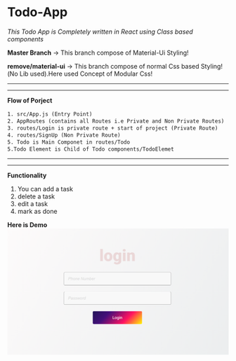 # Todo-App

_This Todo App is Completely written in React using Class based components_

**Master Branch** -> This branch compose of Material-Ui Styling!

**remove/material-ui** -> This branch compose of normal Css based Styling!(No Lib used).Here used Concept of Modular Css!

---

---

**Flow of Porject**

```
1. src/App.js (Entry Point)
2. AppRoutes (contains all Routes i.e Private and Non Private Routes)
3. routes/Login is private route + start of project (Private Route)
4. routes/SignUp (Non Private Route)
5. Todo is Main Componet in routes/Todo
5.Todo Element is Child of Todo components/TodoElemet
```

---

---

**Functionality**

1. You can add a task
2. delete a task
3. edit a task
4. mark as done

**Here is Demo**
![Login](/src/images/login.png)
